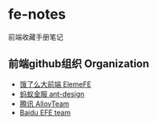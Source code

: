 # fe-notes
前端收藏手册笔记

## 前端github组织 Organization
- [饿了么大前端 ElemeFE](https://github.com/ElemeFE)
- [蚂蚁金服 ant-design](https://github.com/ant-design)
- [腾讯 AlloyTeam](https://github.com/AlloyTeam)
- [Baidu EFE team](https://github.com/ecomfe)
